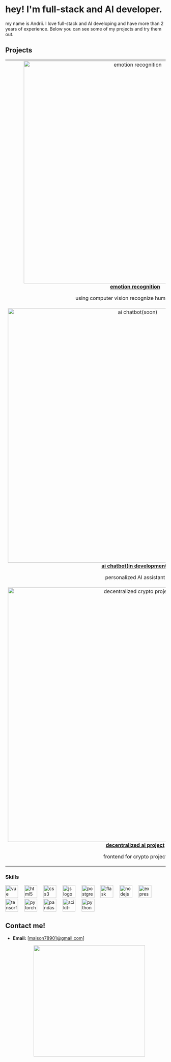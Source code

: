 # hey! I'm full-stack and AI developer.

my name is Andrii. I love full-stack and AI developing and have more than 2 years of experience. Below you can see some of my projects and try them out.

## Projects 

<table>
  <tr>
    <td align="center">
      <a href="https://tdrproject.netlify.app/">
        <img src="https://i.imgur.com/OgqxTd2.jpg" alt="emotion recognition" width="700"><br/>
        <b>emotion recognition</b>
      </a>
      <p>using computer vision recognize human emotions</p>
    </td>
  </tr>
  <tr>
    <td align="center">
      <a href="https://otton.netlify.app/">
        <img src="https://i.imgur.com/CGTqIHe.jpg" alt="ai chatbot(soon)" width="800"><br/>
        <b>ai chatbot(in development)</b>
      </a>
      <p>personalized AI assistant</p>
    </td>
  </tr>
  <tr>
    <td align="center">
      <a href="https://rvision.netlify.app/">
        <img src="https://i.imgur.com/KAOQHxy.png" alt="decentralized crypto project" width="800"><br/>
        <b>decentralized ai project</b>
      </a>
      <p>frontend for crypto project</p>
    </td>
  </tr>
</table>

### Skills
<div align="left">
  <img src="https://cdn.jsdelivr.net/gh/devicons/devicon/icons/vuejs/vuejs-original-wordmark.svg" height="40" alt="vue logo"  />
  <img width="12" />
  <img src="https://cdn.jsdelivr.net/gh/devicons/devicon/icons/html5/html5-original-wordmark.svg" height="40" alt="html5 logo"  />
  <img width="12" />
  <img src="https://cdn.jsdelivr.net/gh/devicons/devicon/icons/css3/css3-original-wordmark.svg" height="40" alt="css3 logo"  />
  <img width="12" />
  <img src="https://cdn.jsdelivr.net/gh/devicons/devicon/icons/javascript/javascript-original.svg" height="40" alt="js logo"  />
  <img width="12" />
  <img src="https://cdn.jsdelivr.net/gh/devicons/devicon/icons/postgresql/postgresql-original-wordmark.svg" height="40" alt="postgresql logo"  />
  <img width="12" />
  <img src="https://cdn.jsdelivr.net/gh/devicons/devicon/icons/flask/flask-original.svg" height="40" alt="flask logo"  />
  <img width="12" />
  <img src="https://cdn.jsdelivr.net/gh/devicons/devicon/icons/nodejs/nodejs-original-wordmark.svg" height="40" alt="nodejs logo"  />
  <img width="12" />
  <img src="https://cdn.jsdelivr.net/gh/devicons/devicon/icons/express/express-original-wordmark.svg" height="40" alt="express logo"  />
  <img width="12" />
  <img src="https://cdn.jsdelivr.net/gh/devicons/devicon/icons/tensorflow/tensorflow-original.svg" height="40" alt="tensorflow logo"  />
  <img width="12" />
  <img src="https://cdn.jsdelivr.net/gh/devicons/devicon/icons/pytorch/pytorch-original.svg" height="40" alt="pytorch logo"  />
  <img width="12" />
  <img src="https://cdn.jsdelivr.net/npm/simple-icons@latest/icons/pandas.svg" height="40" alt="pandas logo"  />
  <img width="12" />
  <img src="https://cdn.jsdelivr.net/npm/simple-icons@latest/icons/scikitlearn.svg" height="40" alt="scikit-learn logo"  />
  <img width="12" />
  <img src="https://cdn.jsdelivr.net/gh/devicons/devicon/icons/python/python-original.svg" height="40" alt="python logo"  />
  <img width="12" />
</div>



## Contact me!

- **Email:** [maison78901@gmail.com]

  <div align="center">
  <img height="350" src="https://i.imgur.com/tTqzwEj.jpg"  />
</div>
